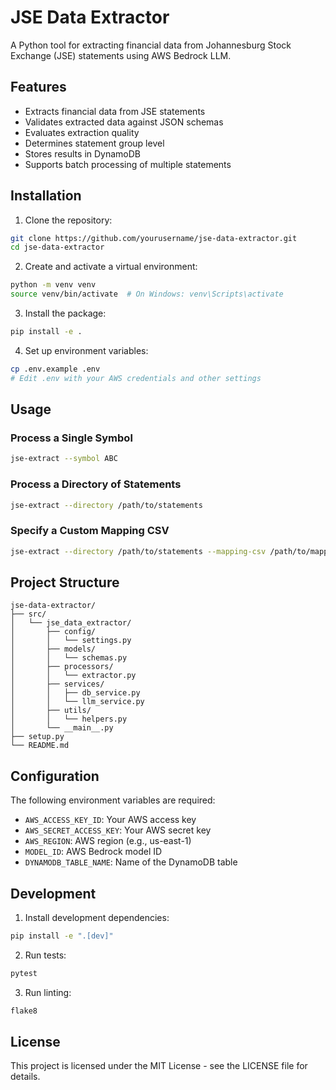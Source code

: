 # JSE Data Extractor

A Python tool for extracting financial data from Johannesburg Stock Exchange (JSE) statements using AWS Bedrock LLM.

## Features

- Extracts financial data from JSE statements
- Validates extracted data against JSON schemas
- Evaluates extraction quality
- Determines statement group level
- Stores results in DynamoDB
- Supports batch processing of multiple statements

## Installation

1. Clone the repository:
```bash
git clone https://github.com/yourusername/jse-data-extractor.git
cd jse-data-extractor
```

2. Create and activate a virtual environment:
```bash
python -m venv venv
source venv/bin/activate  # On Windows: venv\Scripts\activate
```

3. Install the package:
```bash
pip install -e .
```

4. Set up environment variables:
```bash
cp .env.example .env
# Edit .env with your AWS credentials and other settings
```

## Usage

### Process a Single Symbol

```bash
jse-extract --symbol ABC
```

### Process a Directory of Statements

```bash
jse-extract --directory /path/to/statements
```

### Specify a Custom Mapping CSV

```bash
jse-extract --directory /path/to/statements --mapping-csv /path/to/mapping.csv
```

## Project Structure

```
jse-data-extractor/
├── src/
│   └── jse_data_extractor/
│       ├── config/
│       │   └── settings.py
│       ├── models/
│       │   └── schemas.py
│       ├── processors/
│       │   └── extractor.py
│       ├── services/
│       │   ├── db_service.py
│       │   └── llm_service.py
│       ├── utils/
│       │   └── helpers.py
│       └── __main__.py
├── setup.py
└── README.md
```

## Configuration

The following environment variables are required:

- `AWS_ACCESS_KEY_ID`: Your AWS access key
- `AWS_SECRET_ACCESS_KEY`: Your AWS secret key
- `AWS_REGION`: AWS region (e.g., us-east-1)
- `MODEL_ID`: AWS Bedrock model ID
- `DYNAMODB_TABLE_NAME`: Name of the DynamoDB table

## Development

1. Install development dependencies:
```bash
pip install -e ".[dev]"
```

2. Run tests:
```bash
pytest
```

3. Run linting:
```bash
flake8
```

## License

This project is licensed under the MIT License - see the LICENSE file for details. 